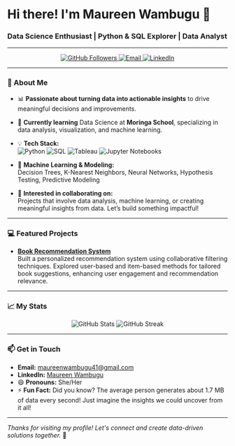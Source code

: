 # Hi there! I'm Maureen Wambugu 👋

### Data Science Enthusiast | Python & SQL Explorer | Data Analyst

---

<div align="center">
  <a href="https://github.com/Mau-Wambugu">
    <img src="https://img.shields.io/github/followers/Mau-Wambugu?label=Follow%20Me&style=social" alt="GitHub Followers" />
  </a>
  <a href="mailto:maureenwambugu41@gmail.com">
    <img src="https://img.shields.io/badge/Email-me-red?style=flat&logo=gmail&logoColor=white" alt="Email" />
  </a>
 <a href="https://www.linkedin.com/in/maureen-wambugu-02596924b/">
    <img src="https://img.shields.io/badge/Connect-LinkedIn-blue?style=flat&logo=linkedin" alt="LinkedIn" />
</a>
</div>

---

### 👀 About Me
- 📊 **Passionate about turning data into actionable insights** to drive meaningful decisions and improvements.
- 🌱 **Currently learning** Data Science at **Moringa School**, specializing in data analysis, visualization, and machine learning.
- 💡 **Tech Stack:**  
  <img src="https://img.shields.io/badge/-Python-3776AB?style=flat&logo=python&logoColor=white" alt="Python" /> 
  <img src="https://img.shields.io/badge/-SQL-4479A1?style=flat&logo=MySQL&logoColor=white" alt="SQL" /> 
  <img src="https://img.shields.io/badge/-Tableau-E97627?style=flat&logo=tableau&logoColor=white" alt="Tableau" />
  <img src="https://img.shields.io/badge/-Jupyter-F37626?style=flat&logo=jupyter&logoColor=white" alt="Jupyter Notebooks" />  

- 🧠 **Machine Learning & Modeling:**  
  Decision Trees, K-Nearest Neighbors, Neural Networks, Hypothesis Testing, Predictive Modeling

- 🧩 **Interested in collaborating on:**  
  Projects that involve data analysis, machine learning, or creating meaningful insights from data. Let’s build something impactful!

---

### 💻 Featured Projects
- **[Book Recommendation System](https://github.com/Mr-PeterMaina/PHASE-4)**  
  Built a personalized recommendation system using collaborative filtering techniques. Explored user-based and item-based methods for tailored book suggestions, enhancing user engagement and recommendation relevance.

---

### 📈 My Stats
<div align="center">
  <img src="https://github-readme-stats.vercel.app/api?username=Mau-Wambugu&show_icons=true&theme=default&hide_border=true" alt="GitHub Stats" />
  <img src="https://github-readme-streak-stats.herokuapp.com/?user=Mau-Wambugu&theme=default&hide_border=true" alt="GitHub Streak" />
</div>

---

### 📫 Get in Touch
- **Email:** [maureenwambugu41@gmail.com](mailto:maureenwambugu41@gmail.com)  
- **LinkedIn:** [Maureen Wambugu](https://www.linkedin.com/in/maureen-wambugu-02596924b/) 
- 😄 **Pronouns:** She/Her  
- ⚡ **Fun Fact:** Did you know? The average person generates about 1.7 MB of data every second! Just imagine the insights we could uncover from it all!

---

*Thanks for visiting my profile! Let's connect and create data-driven solutions together.* 🚀
